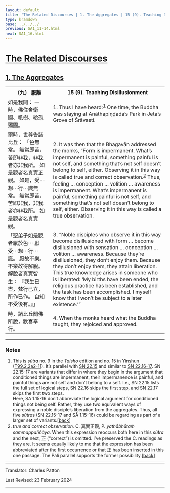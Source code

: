 ```yaml
---
layout: default
title: 'The Related Discourses | 1. The Aggregates | 15 (9). Teaching Disillusionment'
type: kramdown
base: ../../../
previous: SA1_11-14.html
next: SA1_16.html
---
```


<h1><a href='(../index.html)'>The Related Discourses</a></h1>
<h2><a href='index.html'>1. The Aggregates</a></h2>

<table class="trans">
  <th class='ch'>（九） 厭離</th>
  <th class='en'>15 (9). Teaching Disillusionment</th>
  <tr>
    <td title='t99.2.2a2'>如是我聞： 一時，佛住舍衛國、祇樹、給孤獨園。</td>
    <td id='p1'>1. Thus I have heard:<sup id="ref1"><a href="#n1">1</a></sup> One time, the Buddha was staying at Anāthapiṇḍada’s Park in Jeta’s Grove of Śrāvastī.</td>
  </tr>
  <tr>
    <td title='t99.2.2a3'>爾時，世尊告諸比丘： 「色無常。 無常即苦，苦即非我，非我者亦非我所。 如是觀者名真實正觀。 如是，受⋯想⋯行⋯識無常。 無常即苦，苦即非我，非我者亦非我所。 如是觀者名真實觀。</td>
    <td id='p2'>2. It was then that the Bhagavān addressed the monks, “Form is impermanent. What’s impermanent is painful, something painful is not self, and something that’s not self doesn’t belong to self, either. Observing it in this way is called true and correct observation.<sup id="ref2"><a href="#n2">2</a></sup> Thus, feeling … conception … volition … awareness is impermanent. What’s impermanent is painful, something painful is not self, and something that’s not self doesn’t belong to self, either. Observing it in this way is called a true observation.</td>
  </tr>
  <tr>
    <td title='t99.2.2a7'>「聖弟子如是觀者厭於色⋯ 厭受⋯想⋯行⋯識。 厭故不樂。 不樂故得解脫。 解脫者真實智生： 『我生已盡，梵行已立，所作已作。 自知不受後有。』」</td>
    <td id='p3'>3. “Noble disciples who observe it in this way become disillusioned with form … become disillusioned with sensation … conception … volition … awareness. Because they’re disillusioned, they don’t enjoy them. Because they don’t enjoy them, they attain liberation. This true knowledge arises in someone who is liberated: ‘My births have been ended, the religious practice has been established, and the task has been accomplished. I myself know that I won’t be subject to a later existence.’”</td>
  </tr>
  <tr>
    <td title='t99.2.2a10'>時，諸比丘聞佛所說，歡喜奉行。</td>
    <td id='p4'>4. When the monks heard what the Buddha taught, they rejoiced and approved.</td>
  </tr>
</table>

<hr/>

<h3 id="notes">Notes</h3>

<ol>
<li id="n1">This is <em>sūtra</em> no. 9 in the <cite>Taisho</cite> edition and no. 15 in Yinshun (<a href="https://cbetaonline.dila.edu.tw/zh/T02n0099_p0002a02" target="_blank">T99.2.2a2-11</a>). It’s parallel with <a href="https://suttacentral.net/sn22.15" target="_blank">SN 22.15</a> and similar to <a href="https://suttacentral.net/sn22.16" target="_blank">SN 22.16-17</a>. SN 22.15-17 are variants that differ in where they begin in the argument that conditioned things are impermanent, their impermanence is painful, and painful things are not self and don’t belong to a self. I.e., SN 22.15 lists the full set of logical steps, SN 22.16 skips the first step, and SN 22.17 skips the first two steps.<br/>
Here, SĀ 1.15-16 don’t abbreviate the logical argument for conditioned things not being self. Rather, they use two equivalent ways of expressing a noble disciple’s liberation from the aggregates. Thus, all five <em>sūtra</em>s (SN 22.15-17 and SĀ 1.15-16) could be regarding as part of a larger set of variants.[<a href="#ref1">back</a>]</li>
<li id="n2"><em>true and correct observation.</em> C. 真實正觀, P. <em>yathābhūtaṁ sammappaññāya</em>. When this expression reoccurs both here in this <em>sūtra</em> and the next, 正 (“correct”) is omitted. I’ve preserved the C. readings as they are. It seems equally likely to me that the expression has been abbreviated after the first occurrence or that 正 has been inserted in this one passage. The Pali parallel supports the former possibility.[<a href="#ref2">back</a>]</li>
</ol>
<hr/>

<p class="translator">Translator: Charles Patton</p>
<p class='revised'>Last Revised: 23 February 2024</p>

<hr/>